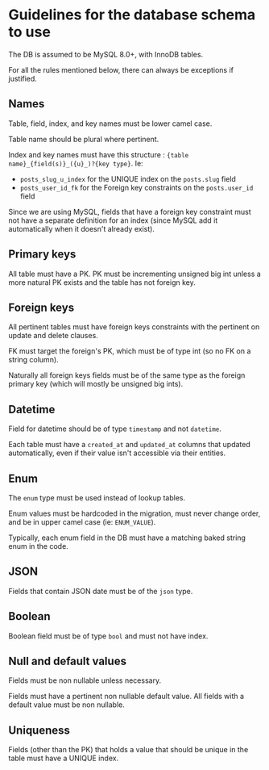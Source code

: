 # Guidelines for the database schema to use

The DB is assumed to be MySQL 8.0+, with InnoDB tables.

For all the rules mentioned below, there can always be exceptions if justified.

## Names

Table, field, index, and key names must be lower camel case.

Table name should be plural where pertinent.

Index and key names must have this structure : `{table name}_{field(s)}_({u}_)?{key type}`.
Ie:
- `posts_slug_u_index` for the UNIQUE index on the `posts.slug` field
- `posts_user_id_fk` for the Foreign key constraints on the `posts.user_id` field

Since we are using MySQL, fields that have a foreign key constraint must not have a separate definition for an index (since MySQL add it automatically when it doesn't already exist).

## Primary keys

All table must have a PK.
PK must be incrementing unsigned big int unless a more natural PK exists and the table has not foreign key.

## Foreign keys

All pertinent tables must have foreign keys constraints with the pertinent on update and delete clauses.

FK must target the foreign's PK, which must be of type int (so no FK on a string column).

Naturally all foreign keys fields must be of the same type as the foreign primary key (which will mostly be unsigned big ints).

## Datetime

Field for datetime should be of type `timestamp` and not `datetime`.

Each table must have a `created_at` and `updated_at` columns that updated automatically, even if their value isn't accessible via their entities.

## Enum

The `enum` type must be used instead of lookup tables.

Enum values must be hardcoded in the migration, must never change order, and be in upper camel case (ie: `ENUM_VALUE`).

Typically, each enum field in the DB must have a matching baked string enum in the code.

## JSON

Fields that contain JSON date must be of the `json` type.

## Boolean

Boolean field must be of type `bool` and must not have index.

## Null and default values

Fields must be non nullable unless necessary.

Fields must have a pertinent non nullable default value.
All fields with a default value must be non nullable.

## Uniqueness

Fields (other than the PK) that holds a value that should be unique in the table must have a UNIQUE index.

